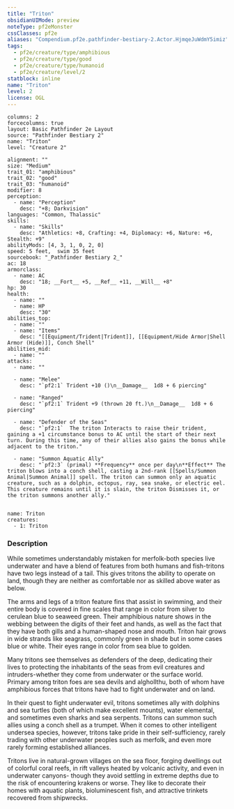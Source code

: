 ```yaml
---
title: "Triton"
obsidianUIMode: preview
noteType: pf2eMonster
cssClasses: pf2e
aliases: "Compendium.pf2e.pathfinder-bestiary-2.Actor.HjmqeJuWdmY5imiz" 
tags:
  - pf2e/creature/type/amphibious
  - pf2e/creature/type/good
  - pf2e/creature/type/humanoid
  - pf2e/creature/level/2
statblock: inline
name: "Triton"
level: 2
license: OGL
---
```


```statblock
columns: 2
forcecolumns: true
layout: Basic Pathfinder 2e Layout
source: "Pathfinder Bestiary 2"
name: "Triton"
level: "Creature 2"

alignment: ""
size: "Medium"
trait_01: "amphibious"
trait_02: "good"
trait_03: "humanoid"
modifier: 8
perception:
  - name: "Perception"
    desc: "+8; Darkvision"
languages: "Common, Thalassic"
skills:
  - name: "Skills"
    desc: "Athletics: +8, Crafting: +4, Diplomacy: +6, Nature: +6, Stealth: +9"
abilityMods: [4, 3, 1, 0, 2, 0]
speed: 5 feet,  swim 35 feet
sourcebook: "_Pathfinder Bestiary 2_"
ac: 18
armorclass:
  - name: AC
    desc: "18; __Fort__ +5, __Ref__ +11, __Will__ +8"
hp: 30
health:
  - name: ""
  - name: HP
    desc: "30"
abilities_top:
  - name: ""
  - name: "Items"
    desc: "[[Equipment/Trident|Trident]], [[Equipment/Hide Armor|Shell Armor (Hide)]], Conch Shell"
abilities_mid:
  - name: ""
attacks:
  - name: ""

  - name: "Melee"
    desc: "`pf2:1` Trident +10 ()\n__Damage__  1d8 + 6 piercing"

  - name: "Ranged"
    desc: "`pf2:1` Trident +9 (thrown 20 ft.)\n__Damage__  1d8 + 6 piercing"

  - name: "Defender of the Seas"
    desc: "`pf2:1`  The triton Interacts to raise their trident, gaining a +1 circumstance bonus to AC until the start of their next turn. During this time, any of their allies also gains the bonus while adjacent to the triton."

  - name: "Summon Aquatic Ally"
    desc: "`pf2:3` (primal) **Frequency** once per day\n**Effect** The triton blows into a conch shell, casting a 2nd-rank [[Spells/Summon Animal|Summon Animal]] spell. The triton can summon only an aquatic creature, such as a dolphin, octopus, ray, sea snake, or electric eel. This creature remains until it is slain, the triton Dismisses it, or the triton summons another ally."
 
```

```encounter-table
name: Triton
creatures:
  - 1: Triton
```


### Description
While sometimes understandably mistaken for merfolk-both species live underwater and have a blend of features from both humans and fish-tritons have two legs instead of a tail. This gives tritons the ability to operate on land, though they are neither as comfortable nor as skilled above water as below.

The arms and legs of a triton feature fins that assist in swimming, and their entire body is covered in fine scales that range in color from silver to cerulean blue to seaweed green. Their amphibious nature shows in the webbing between the digits of their feet and hands, as well as the fact that they have both gills and a human-shaped nose and mouth. Triton hair grows in wide strands like seagrass, commonly green in shade but in some cases blue or white. Their eyes range in color from sea blue to golden.

Many tritons see themselves as defenders of the deep, dedicating their lives to protecting the inhabitants of the seas from evil creatures and intruders-whether they come from underwater or the surface world. Primary among triton foes are sea devils and alghollthu, both of whom have amphibious forces that tritons have had to fight underwater and on land.

In their quest to fight underwater evil, tritons sometimes ally with dolphins and sea turtles (both of which make excellent mounts), water elemental, and sometimes even sharks and sea serpents. Tritons can summon such allies using a conch shell as a trumpet. When it comes to other intelligent undersea species, however, tritons take pride in their self-sufficiency, rarely trading with other underwater peoples such as merfolk, and even more rarely forming established alliances.

Tritons live in natural-grown villages on the sea floor, forging dwellings out of colorful coral reefs, in rift valleys heated by volcanic activity, and even in underwater canyons- though they avoid settling in extreme depths due to the risk of encountering krakens or worse. They like to decorate their homes with aquatic plants, bioluminescent fish, and attractive trinkets recovered from shipwrecks.
